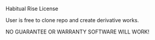 Habitual Rise License

User is free to clone repo and create derivative works.

NO GUARANTEE OR WARRANTY SOFTWARE WILL WORK!
